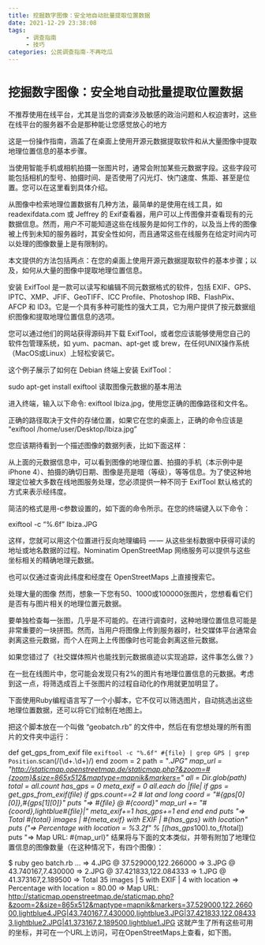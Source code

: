```yaml
---
title: 挖掘数字图像：安全地自动批量提取位置数据
date: 2021-12-29 23:38:08
tags:
     - 调查指南
     - 技巧
categories: 公民调查指南-不再吃瓜
---
```

# `挖掘数字图像：安全地自动批量提取位置数据` #
不推荐使用在线平台，尤其是当您的调查涉及敏感的政治问题和人权迫害时，这些在线平台的服务器不会是那种能让您感觉放心的地方


这是一份操作指南，涵盖了在桌面上使用开源元数据提取软件和从大量图像中提取地理位置信息的基本步骤。

当使用智能手机或相机拍摄一张图片时，通常会附加某些元数据字段。这些字段可能包括相机的型号、拍摄时间、是否使用了闪光灯、快门速度、焦距、甚至是位置。您可以在这里看到具体介绍。

从图像中检索地理位置数据有几种方法，最简单的是使用在线工具，如 readexifdata.com 或 Jeffrey 的 Exif查看器，用户可以上传图像并查看现有的元数据信息。然而，用户不可能知道这些在线服务是如何工作的，以及当上传的图像被上传到未知的服务器时，其安全性如何，而且通常这些在线服务在给定时间内可以处理的图像数量上是有限制的。

本文提供的方法包括两点：在您的桌面上使用开源元数据提取软件的基本步骤；以及，如何从大量的图像中提取地理位置信息。

安装
ExifTool 是一款可以读写和编辑不同元数据格式的软件，包括 EXIF、GPS、IPTC、XMP、JFIF、GeoTIFF、ICC Profile、Photoshop IRB、FlashPix、AFCP 和 ID3。它是一个具有多种可能性的强大工具，它为用户提供了按元数据组织图像和提取地理位置信息的选项。

您可以通过他们的网站获得源码并下载 ExifTool，或者您应该能够使用您自己的软件包管理系统，如 yum、pacman、apt-get 或 brew，在任何UNIX操作系统（MacOS或Linux）上轻松安装它。

这个例子展示了如何在 Debian 终端上安装 ExifTool：

sudo apt-get install exiftool
读取图像元数据的基本用法

进入终端，输入以下命令: exiftool Ibiza.jpg，使用您正确的图像路径和文件名。

正确的路径取决于文件的存储位置，如果它在您的桌面上，正确的命令应该是 “exiftool /home/user/Desktop/Ibiza.jpg”

您应该期待看到一个描述图像的数据列表，比如下面这样：


从上面的元数据信息中，可以看到图像的地理位置、拍摄的手机（本示例中是iPhone 4）、拍摄的确切日期、图像是亮是暗（等级），等等信息。为了使这种地理定位被大多数在线地图服务处理，您必须提供一种不同于 ExifTool 默认格式的方式来表示经纬度。

简洁的格式是用-c参数设置的，如下面的命令所示。在您的终端键入以下命令：

exiftool -c “%.6f” Ibiza.JPG

这样，您就可以用这个位置进行反向地理编码  — — 从这些坐标数据中获得可读的地址或地名数据的过程。Nominatim OpenStreetMap 网络服务可以提供与这些坐标相关的精确地理元数据。


也可以仅通过查询此纬度和经度在 OpenStreetMaps 上直接搜索它。


处理大量的图像
然而，想象一下您有50、1000或100000张图片，您想看看它们是否有与图片相关的地理位置元数据。

要单独检查每一张图，几乎是不可能的。在进行调查时，这种地理位置信息可能是非常重要的一块拼图。然而，当用户将图像上传到服务器时，社交媒体平台通常会剥离这些元数据，而个人在网上上传图像时也可能会剥离这些元数据。

如果您错过了《社交媒体照片也能找到元数据痕迹以实现追踪，这件事怎么做？》

在一批在线图片中，您可能会发现只有2%的图片有地理位置信息的元数据。考虑到这一点，将筛选成百上千张图片的过程自动化的作用就更加明显了。

下面使用Ruby编程语言写了一个小脚本，它不仅可以筛选图片，自动挑选出这些地理位置数据，还可以将它们绘制在地图上。

把这个脚本放在一个叫做 “geobatch.rb” 的文件中，然后在有您想处理的所有图片的文件夹中运行：

def get_gps_from_exif file
  `exiftool -c "%.6f" #{file} | grep GPS | grep Position`.scan(/(\d+\.\d+)/)
end
zoom = 2
path = "*.JPG"
map_url = "http://staticmap.openstreetmap.de/staticmap.php?&zoom=#{zoom}&size=865x512&maptype=mapnik&markers="
all = Dir.glob(path)
total = all.count
has_gps = 0
meta_exif = 0
all.each do |file|
  if gps = get_gps_from_exif(file)
    if gps.count==2 # lat and long
      coord = "#{gps[0][0]},#{gps[1][0]}"
      puts "=> #{file} @ #{coord}"
      map_url += "#{coord},lightblue#{file}|"
      meta_exif+=1
      has_gps+=1
    end
  end
end
puts "=> Total #{total} images | #{meta_exif} with EXIF | #{has_gps} with location"
puts ("=> Percentage with location = %3.2f" % [(has_gps*100).to_f/total])
puts "=> Map URL: #{map_url}"
结果将与下面的文本类似，并带有附加了地理位置信息的图像数量（在这种情况下，有四个图像）：

$ ruby geo batch.rb
...
=> 4.JPG @ 37.529000,122.266000
=> 3.JPG @ 43.740167,7.430000
=> 2.JPG @ 37.421833,122.084333
=> 1.JPG @ 41.373167,2.189500
=> Total 35 images | 5 with EXIF | 4 with location
=> Percentage with location = 80.00
=> Map URL: http://staticmap.openstreetmap.de/staticmap.php?&zoom=2&size=865x512&maptype=mapnik&markers=37.529000,122.266000,lightblue4.JPG|43.740167,7.430000,lightblue3.JPG|37.421833,122.084333,lightblue2.JPG|41.373167,2.189500,lightblue1.JPG
这就产生了所有这些可用的坐标，并可在一个URL上访问，可在OpenStreetMaps上查看，如下图。